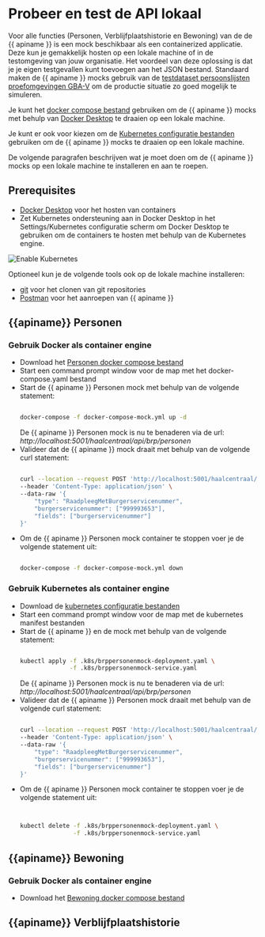 # Probeer en test de API lokaal

Voor alle functies (Personen, Verblijfplaatshistorie en Bewoning) van de de {{ apiname }} is een mock beschikbaar als een containerized applicatie. Deze kun je gemakkelijk hosten op een lokale machine of in de testomgeving van jouw organisatie. Het voordeel van deze oplossing is dat je je eigen testgevallen kunt toevoegen aan het JSON bestand. Standaard maken de {{ apiname }} mocks gebruik van de [testdataset persoonslijsten proefomgevingen GBA-V](https://www.rvig.nl/media/288) om de productie situatie zo goed mogelijk te simuleren.

Je kunt het [docker compose bestand]({{mainBranchUrl}}/docker-compose-mock.yml) gebruiken om de {{ apiname }} mocks met behulp van [Docker Desktop](https://www.docker.com/products/docker-desktop) te draaien op een lokale machine.

Je kunt er ook voor kiezen om de [Kubernetes configuratie bestanden]({{devBranchUrl}}/.k8s) gebruiken om de {{ apiname }} mocks te draaien op een lokale machine. 

De volgende paragrafen beschrijven wat je moet doen om de {{ apiname }} mocks op een lokale machine te installeren en aan te roepen.

## Prerequisites

- [Docker Desktop](https://www.docker.com/products/docker-desktop) voor het hosten van containers
- Zet Kubernetes ondersteuning aan in Docker Desktop in het Settings/Kubernetes configuratie scherm om Docker Desktop te gebruiken om de containers te hosten met behulp van de Kubernetes engine. 

![Enable Kubernetes](docker-desktop-enable-k8s.png)

Optioneel kun je de volgende tools ook op de lokale machine installeren:

- [git](https://git-scm.com/downloads) voor het clonen van git repositories
- [Postman](https://www.postman.com/downloads/) voor het aanroepen van {{ apiname }}


## {{apiname}} Personen

### Gebruik Docker als container engine

- Download het [Personen docker compose bestand]({{mainBranchUrl}}/docker-compose.yml)
- Start een command prompt window voor de map met het docker-compose.yaml bestand
- Start de {{ apiname }} Personen mock met behulp van de volgende statement:
  ```sh

  docker-compose -f docker-compose-mock.yml up -d

  ```
  De {{ apiname }} Personen mock is nu te benaderen via de url: *http://localhost:5001/haalcentraal/api/brp/personen*
- Valideer dat de {{ apiname }} mock draait met behulp van de volgende curl statement:
  ```sh

  curl --location --request POST 'http://localhost:5001/haalcentraal/api/brp/personen' \
  --header 'Content-Type: application/json' \
  --data-raw '{
      "type": "RaadpleegMetBurgerservicenummer",
      "burgerservicenummer": ["999993653"],
      "fields": ["burgerservicenummer"]
  }'

  ```
- Om de {{ apiname }} Personen mock container te stoppen voer je de volgende statement uit:
  ```sh

  docker-compose -f docker-compose-mock.yml down

  ```

### Gebruik Kubernetes als container engine

- Download de [kubernetes configuratie bestanden]({{devBranchUrl}}/.k8s)
- Start een command prompt window voor de map met de kubernetes manifest bestanden
- Start de {{ apiname }} en de mock met behulp van de volgende statement:
  ```sh

  kubectl apply -f .k8s/brppersonenmock-deployment.yaml \
                -f .k8s/brppersonenmock-service.yaml 

  ```
  De {{ apiname }} Personen mock is nu te benaderen via de url: *http://localhost:5001/haalcentraal/api/brp/personen*
- Valideer dat de {{ apiname }} Personen mock draait met behulp van de volgende curl statement:
  ```sh

  curl --location --request POST 'http://localhost:5001/haalcentraal/api/brp/personen' \
  --header 'Content-Type: application/json' \
  --data-raw '{
      "type": "RaadpleegMetBurgerservicenummer",
      "burgerservicenummer": ["999993653"],
      "fields": ["burgerservicenummer"]
  }'

  ```
- Om de {{ apiname }} Personen mock container te stoppen voer je de volgende statement uit:
  ```sh


  kubectl delete -f .k8s/brppersonenmock-deployment.yaml \
                 -f .k8s/brppersonenmock-service.yaml 

  ```

## {{apiname}} Bewoning

### Gebruik Docker als container engine

- Download het [Bewoning docker compose bestand](https://github.com/BRP-API/Haal-Centraal-BRP-bewoning/blob/master/docker-compose-mock.yml)

## {{apiname}} Verblijfplaatshistorie
